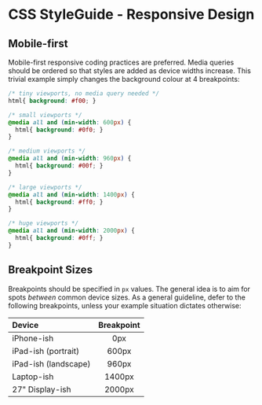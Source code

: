CSS StyleGuide - Responsive Design
==================================

## Mobile-first

Mobile-first responsive coding practices are preferred. Media queries should be ordered so that styles are added as device widths increase. This trivial example simply changes the background colour at 4 breakpoints:

```css
/* tiny viewports, no media query needed */
html{ background: #f00; }

/* small viewports */
@media all and (min-width: 600px) {
  html{ background: #0f0; }
}

/* medium viewports */
@media all and (min-width: 960px) {
  html{ background: #00f; }
}

/* large viewports */
@media all and (min-width: 1400px) {
  html{ background: #ff0; }
}

/* huge viewports */
@media all and (min-width: 2000px) {
  html{ background: #0ff; }
}
```

## Breakpoint Sizes

Breakpoints should be specified in `px` values. The general idea is to aim for spots *between* common device sizes. As a general guideline, defer to the following breakpoints, unless your example situation dictates otherwise:

|        Device        | Breakpoint |
| :------------------- | :--------: |
| iPhone-ish           |    0px     |
| iPad-ish (portrait)  |   600px    |
| iPad-ish (landscape) |   960px    |
| Laptop-ish           |   1400px   |
| 27" Display-ish      |   2000px   |

